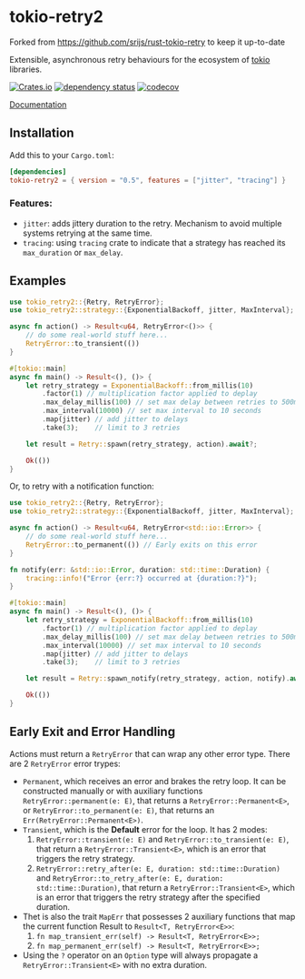# tokio-retry2

Forked from https://github.com/srijs/rust-tokio-retry to keep it up-to-date

Extensible, asynchronous retry behaviours for the ecosystem of [tokio](https://tokio.rs/) libraries.

[![Crates.io](https://img.shields.io/crates/v/tokio-retry2.svg)](https://crates.io/crates/tokio-retry2)
[![dependency status](https://deps.rs/repo/github/naomijub/tokio-retry/status.svg)](https://deps.rs/repo/github/namijub/tokio-retry)
[![codecov](https://codecov.io/gh/naomijub/tokio-retry/branch/main/graph/badge.svg?token=4VMVTZTN8A)](https://codecov.io/gh/naomijub/tokio-retry)

[Documentation](https://docs.rs/tokio-retry2)

## Installation

Add this to your `Cargo.toml`:

```toml
[dependencies]
tokio-retry2 = { version = "0.5", features = ["jitter", "tracing"] }
```

### Features:
- `jitter`: adds jittery duration to the retry. Mechanism to avoid multiple systems retrying at the same time.
- `tracing`: using `tracing` crate to indicate that a strategy has reached its `max_duration` or `max_delay`.

## Examples

```rust
use tokio_retry2::{Retry, RetryError};
use tokio_retry2::strategy::{ExponentialBackoff, jitter, MaxInterval};

async fn action() -> Result<u64, RetryError<()>> {
    // do some real-world stuff here...
    RetryError::to_transient(())
}

#[tokio::main]
async fn main() -> Result<(), ()> {
    let retry_strategy = ExponentialBackoff::from_millis(10)
        .factor(1) // multiplication factor applied to deplay
        .max_delay_millis(100) // set max delay between retries to 500ms
        .max_interval(10000) // set max interval to 10 seconds
        .map(jitter) // add jitter to delays
        .take(3);    // limit to 3 retries

    let result = Retry::spawn(retry_strategy, action).await?;

    Ok(())
}
```

Or, to retry with a notification function:

```rust
use tokio_retry2::{Retry, RetryError};
use tokio_retry2::strategy::{ExponentialBackoff, jitter, MaxInterval};

async fn action() -> Result<u64, RetryError<std::io::Error>> {
    // do some real-world stuff here...
    RetryError::to_permanent(()) // Early exits on this error
}

fn notify(err: &std::io::Error, duration: std::time::Duration) {
    tracing::info!("Error {err:?} occurred at {duration:?}");
}

#[tokio::main]
async fn main() -> Result<(), ()> {
    let retry_strategy = ExponentialBackoff::from_millis(10)
        .factor(1) // multiplication factor applied to deplay
        .max_delay_millis(100) // set max delay between retries to 500ms
        .max_interval(10000) // set max interval to 10 seconds
        .map(jitter) // add jitter to delays
        .take(3);    // limit to 3 retries

    let result = Retry::spawn_notify(retry_strategy, action, notify).await?;

    Ok(())
}
```

## Early Exit and Error Handling

Actions must return a `RetryError` that can wrap any other error type. There are 2 `RetryError` error trypes:
- `Permanent`, which receives an error and brakes the retry loop. It can be constructed manually or with auxiliary functions `RetryError::permanent(e: E)`, that returns a `RetryError::Permanent<E>`, or `RetryError::to_permanent(e: E)`, that returns an `Err(RetryError::Permanent<E>)`.
- `Transient`, which is the **Default** error for the loop. It has 2 modes:
    1. `RetryError::transient(e: E)` and `RetryError::to_transient(e: E)`, that return a `RetryError::Transient<E>`, which is an error that triggers the retry strategy.
    2. `RetryError::retry_after(e: E, duration: std::time::Duration)` and `RetryError::to_retry_after(e: E, duration: std::time::Duration)`, that return a `RetryError::Transient<E>`, which is an error that triggers the retry strategy after the specified duration.
- Thet is also the trait `MapErr` that possesses 2 auxiliary functions that map the current function Result to `Result<T, RetryError<E>>`:
    1. `fn map_transient_err(self) -> Result<T, RetryError<E>>;`
    2. `fn map_permanent_err(self) -> Result<T, RetryError<E>>;`
- Using the `?` operator on an `Option` type will always propagate a `RetryError::Transient<E>` with no extra duration.